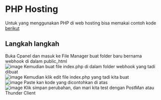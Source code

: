 # PHP Hosting

Untuk yang menggunakan PHP di web hosting bisa memakai contoh kode [berikut](index.php)

## Langkah langkah
Buka Cpanel dan masuk ke File Manager buat folder baru bernama webhook di dalam public_html  
![image](https://github.com/whatsauth/webhook/assets/11188109/1a39bd75-1f86-4b38-a068-8becc87f087e)
Kemudian buat file index.php di dalam folder webhook yang tadi dibuat  
![image](https://github.com/whatsauth/webhook/assets/11188109/a90824d4-f75e-4948-97c9-c2f1d6e19780)
Kemudian klik edit file index.php yang tadi kita buat  
![image](https://github.com/whatsauth/webhook/assets/11188109/d5d348ab-17af-4c31-abbe-9e53ac54d919)
Paste kan kode yang dicontohkan di atas  
![image](https://github.com/whatsauth/webhook/assets/11188109/948872f9-9775-4e6c-a025-03dfc6f04bd0)
Klik simpan perubahan, dan mari kita test dengan PostMan atau Thunder Client

